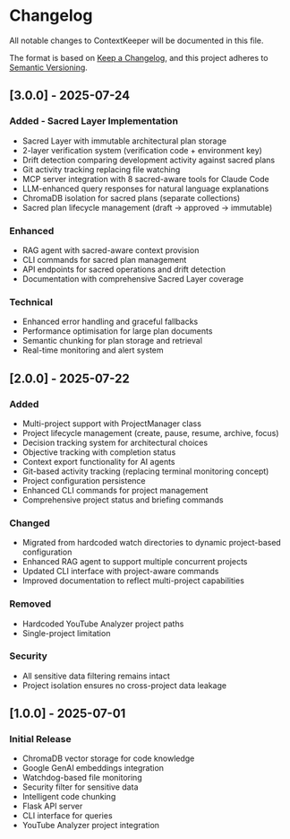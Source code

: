 # Changelog

All notable changes to ContextKeeper will be documented in this file.

The format is based on [Keep a Changelog](https://keepachangelog.com/en/1.0.0/),
and this project adheres to [Semantic Versioning](https://semver.org/spec/v2.0.0.html).

## [3.0.0] - 2025-07-24

### Added - Sacred Layer Implementation
- Sacred Layer with immutable architectural plan storage
- 2-layer verification system (verification code + environment key)
- Drift detection comparing development activity against sacred plans
- Git activity tracking replacing file watching
- MCP server integration with 8 sacred-aware tools for Claude Code
- LLM-enhanced query responses for natural language explanations
- ChromaDB isolation for sacred plans (separate collections)
- Sacred plan lifecycle management (draft → approved → immutable)

### Enhanced
- RAG agent with sacred-aware context provision
- CLI commands for sacred plan management
- API endpoints for sacred operations and drift detection
- Documentation with comprehensive Sacred Layer coverage

### Technical
- Enhanced error handling and graceful fallbacks
- Performance optimisation for large plan documents
- Semantic chunking for plan storage and retrieval
- Real-time monitoring and alert system

## [2.0.0] - 2025-07-22

### Added
- Multi-project support with ProjectManager class
- Project lifecycle management (create, pause, resume, archive, focus)
- Decision tracking system for architectural choices
- Objective tracking with completion status
- Context export functionality for AI agents
- Git-based activity tracking (replacing terminal monitoring concept)
- Project configuration persistence
- Enhanced CLI commands for project management
- Comprehensive project status and briefing commands

### Changed
- Migrated from hardcoded watch directories to dynamic project-based configuration
- Enhanced RAG agent to support multiple concurrent projects
- Updated CLI interface with project-aware commands
- Improved documentation to reflect multi-project capabilities

### Removed
- Hardcoded YouTube Analyzer project paths
- Single-project limitation

### Security
- All sensitive data filtering remains intact
- Project isolation ensures no cross-project data leakage

## [1.0.0] - 2025-07-01

### Initial Release
- ChromaDB vector storage for code knowledge
- Google GenAI embeddings integration
- Watchdog-based file monitoring
- Security filter for sensitive data
- Intelligent code chunking
- Flask API server
- CLI interface for queries
- YouTube Analyzer project integration